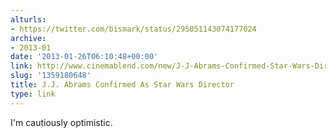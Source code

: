 ```yaml
---
alturls:
- https://twitter.com/bismark/status/295051143074177024
archive:
- 2013-01
date: '2013-01-26T06:10:48+00:00'
link: http://www.cinemablend.com/new/J-J-Abrams-Confirmed-Star-Wars-Director-35330.html
slug: '1359180648'
title: J.J. Abrams Confirmed As Star Wars Director
type: link
---
```


I'm cautiously optimistic.

